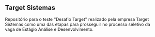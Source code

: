## Target Sistemas
Repositório para o teste "Desafio Target" realizado pela empresa Target Sistemas como uma das etapas para prosseguir no processo seletivo da vaga de Estágio Análise e Desenvolvimento.
